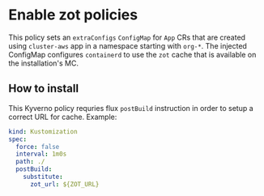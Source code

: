 # Enable zot policies

This policy sets an `extraConfigs` `ConfigMap` for `App` CRs that are created using `cluster-aws` app in a namespace starting with `org-*`. The injected ConfigMap configures `containerd` to use the `zot` cache that is available on the installation's MC.

## How to install

This Kyverno policy requries flux `postBuild` instruction in order to setup a correct URL for cache. Example:

```yaml
kind: Kustomization
spec:
  force: false
  interval: 1m0s
  path: ./
  postBuild:
    substitute:
      zot_url: ${ZOT_URL}
```
